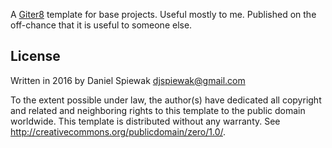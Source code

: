 A [Giter8][g8] template for base projects.  Useful mostly to me.  Published on the off-chance that it is useful to someone else.

## License

Written in 2016 by Daniel Spiewak <djspiewak@gmail.com>

To the extent possible under law, the author(s) have dedicated all copyright and related
and neighboring rights to this template to the public domain worldwide.
This template is distributed without any warranty. See <http://creativecommons.org/publicdomain/zero/1.0/>.

[g8]: http://www.foundweekends.org/giter8/
